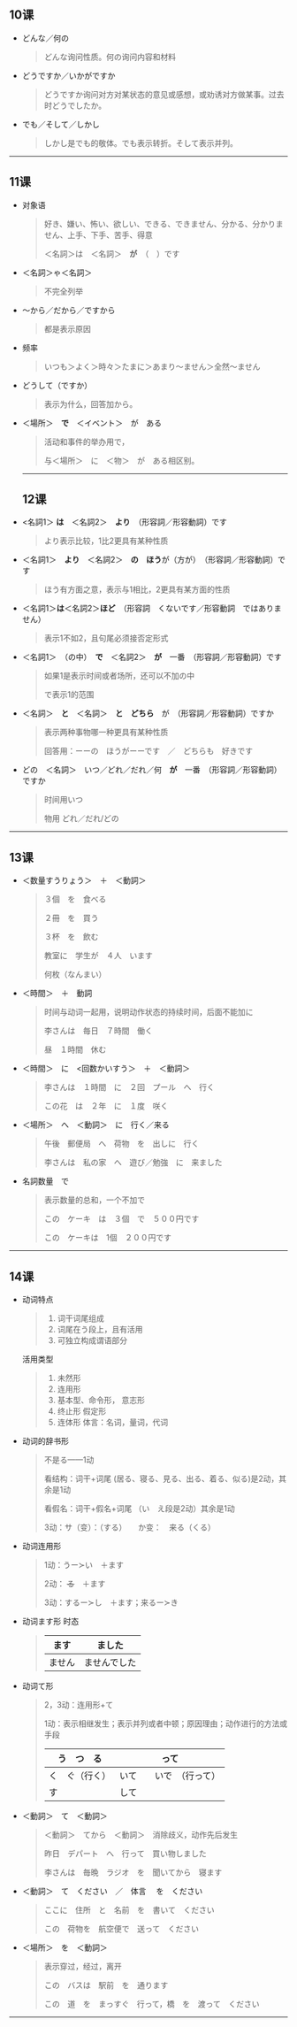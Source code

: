 ## 10课

- どんな／何の

  > どんな询问性质。何の询问内容和材料

- どうですか／いかがですか

  >どうですか询问对方对某状态的意见或感想，或劝诱对方做某事。过去时どうでしたか。

- でも／そして／しかし

  >しかし是でも的敬体。でも表示转折。そして表示并列。

*******

## 11课

- 对象语

  > 好き、嫌い、怖い、欲しい、できる、できません、分かる、分かりません、上手、下手、苦手、得意
  >
  > ＜名詞＞は　＜名詞＞　**が**　（　）です

- ＜名詞＞ゃ＜名詞＞

  > 不完全列举

- ～から／だから／ですから

  >都是表示原因

- 频率

  >いつも＞よく＞時々＞たまに＞あまり～ません＞全然～ません

- どうして（ですか）

  > 表示为什么，回答加から。

- ＜場所＞　**で**　＜イベント＞　が　ある

  > 活动和事件的举办用で，
  >
  > 与＜場所＞　に　＜物＞　が　ある相区别。

  *****

  ## 12课

- <名詞1＞ **は**　＜名詞2＞　**より**　（形容詞／形容動詞）です

  > より表示比较，1比2更具有某种性质

- ＜名詞1＞　**より**　＜名詞2＞　**の　ほう**が（方が）　（形容詞／形容動詞）です

  > ほう有方面之意，表示与1相比，2更具有某方面的性质

- ＜名詞1＞**は**＜名詞2＞**ほど**　（形容詞　くないです／形容動詞　ではありません）

  > 表示1不如2，且句尾必须接否定形式

- ＜名詞1＞　（の中）　**で**　＜名詞2＞　**が**　一番　（形容詞／形容動詞）です　

  >如果1是表示时间或者场所，还可以不加の中
  >
  >で表示1的范围

- ＜名詞＞　**と**　＜名詞＞　**と**　**どちら**　が　（形容詞／形容動詞）ですか

  > 表示两种事物哪一种更具有某种性质
  >
  > 回答用：ーーの　ほうがーーです　／　どちらも　好きです

- どの　＜名詞＞　いつ／どれ／だれ／何　**が**　一番　（形容詞／形容動詞）ですか

  > 时间用いつ
  >
  > 物用 どれ／だれ/どの

*******

## 13课

- ＜数量すうりょう＞　＋　＜動詞＞

  > ３個　を　食べる
  >
  > ２冊　を　買う
  >
  > ３杯　を　飲む
  >
  > 教室に　学生が　４人　います
  >
  > 何枚（なんまい）

- ＜時間＞　＋　動詞

  >时间与动词一起用，说明动作状态的持续时间，后面不能加に
  >
  >李さんは　毎日　７時間　働く
  >
  >昼　１時間　休む

- ＜時間＞　に　<回数かいすう＞　＋　＜動詞＞

  > 李さんは　１時間　に　２回　プール　へ　行く
  >
  > この花　は　２年　に　１度　咲く

- ＜場所＞　へ　＜動詞＞　に　行く／来る　

  > 午後　郵便局　へ　荷物　を　出しに　行く
  >
  > 李さんは　私の家　へ　遊び／勉強　に　来ました　

- 名詞数量　で

  > 表示数量的总和，一个不加で
  >
  > この　ケーキ　は　３個　で　５００円です
  >
  > この　ケーキは　1個　２００円です

*******

## 14课

- 动词特点

  > 1. 词干词尾组成
  > 2. 词尾在う段上，且有活用
  > 3. 可独立构成谓语部分

  活用类型

  > 1. 未然形
  > 2. 连用形
  > 3. 基本型、命令形， 意志形
  > 4. 终止形 假定形
  > 5. 连体形   体言：名词，量词，代词

- 动词的辞书形

  > 不是る——1动
  >
  > 看结构：词干+词尾   (居る、寝る、見る、出る、着る、似る)是2动，其余是1动
  >
  > 看假名：词干+假名+词尾  （い　え段是2动）其余是1动
  >
  > 3动：サ（变）：（する）　　か变：　来る（くる）

- 动词连用形

  > 1动：うー≻い　＋ます
  >
  > 2动：  ~~る~~　＋ます
  >
  > 3动：するー≻し　＋ます；来るー≻き

- 动词ます形 时态

  > | ます   | ました       |
  > | ------ | ------------ |
  > | ません | ませんでした |

- 动词て形

  > 2，3动：连用形+て
  >
  > 1动：表示相继发生；表示并列或者中顿；原因理由；动作进行的方法或手段
  >
  > | う　つ　る     | って                     |
  > | -------------- | ------------------------ |
  > | く　ぐ（行く） | いて　　いで　（行って） |
  > | す             | して                     |

- ＜動詞＞　て　＜動詞＞

  > ＜動詞＞　てから　＜動詞＞　消除歧义，动作先后发生
  >
  > 昨日　デパート　へ　行って　買い物しました
  >
  > 李さんは　毎晩　ラジオ　を　聞いてから　寝ます

- ＜動詞＞　て　ください　／　体言 　を　ください

  > ここに　住所　と　名前　を　書いて　ください
  >
  > この　荷物を　航空便で　送って　ください

- ＜場所＞　を　＜動詞＞

  > 表示穿过，经过，离开
  >
  > この　バスは　駅前　を　通ります
  >
  > この　道　を　まっすぐ　行って，橋　を　渡って　ください

**************

